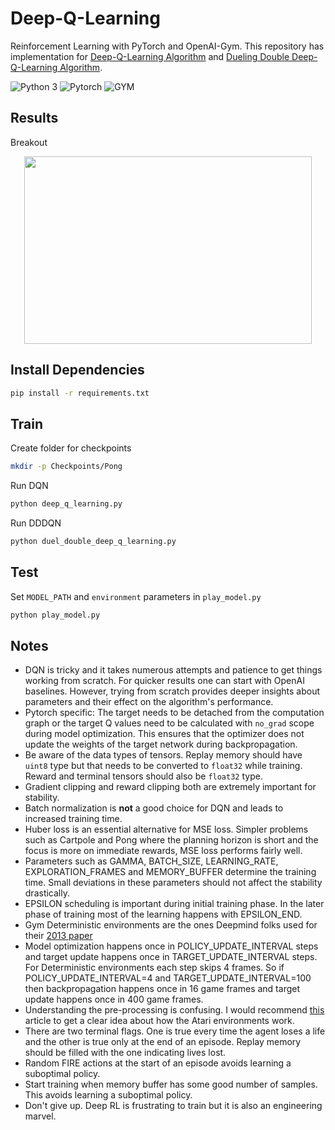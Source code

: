 # Deep-Q-Learning
 Reinforcement Learning with PyTorch and OpenAI-Gym. This repository has implementation for [Deep-Q-Learning Algorithm](https://arxiv.org/abs/1312.5602) and [Dueling Double Deep-Q-Learning Algorithm](https://arxiv.org/abs/1511.06581). <br/>

![Python 3](https://img.shields.io/badge/Python-3-yellow.svg)
![Pytorch](https://img.shields.io/badge/Pytorch-1.13-orange.svg)
![GYM](https://img.shields.io/badge/GYM-0.19-turquoise.svg)

## Results
Breakout
<p align="center">
  <img width="460" height="300" src="Results/breakout_trained.gif">
</p>

<!-- Reward Graph
<p align="center">
  <img width="460" height="300" src="Results/res_train_dqn.png">
  <img width="460" height="300" src="Results/res_train_dddqn.png">
</p> -->

## Install Dependencies
```bash
pip install -r requirements.txt
```

## Train 
Create folder for checkpoints
```bash
mkdir -p Checkpoints/Pong
```
Run DQN
```bash
python deep_q_learning.py
```
Run DDDQN
```bash
python duel_double_deep_q_learning.py
```

## Test
Set `MODEL_PATH` and `environment` parameters in `play_model.py`
```bash
python play_model.py
```

## Notes
- DQN is tricky and it takes numerous attempts and patience to get things working from scratch. For quicker results one can start with OpenAI baselines. However, trying from scratch provides deeper insights about parameters and their effect on the algorithm's performance.
- Pytorch specific: The target needs to be detached from the computation graph or the target Q values need to be calculated with `no_grad` scope during model optimization. This ensures that the optimizer does not update the weights of the target network during backpropagation.
- Be aware of the data types of tensors. Replay memory should have `uint8` type but that needs to be converted to `float32` while training. Reward and terminal tensors should also be `float32` type.
- Gradient clipping and reward clipping both are extremely important for stability.
- Batch normalization is **not** a good choice for DQN and leads to increased training time.
- Huber loss is an essential alternative for MSE loss. Simpler problems such as Cartpole and Pong where the planning horizon is short and the focus is more on immediate rewards, MSE loss performs fairly well. 
- Parameters such as GAMMA, BATCH_SIZE, LEARNING_RATE, EXPLORATION_FRAMES and MEMORY_BUFFER determine the training time. Small deviations in these parameters should not affect the stability drastically.
- EPSILON scheduling is important during initial training phase. In the later phase of training most of the learning happens with EPSILON_END.
- Gym Deterministic environments are the ones Deepmind folks used for their [2013 paper](https://arxiv.org/pdf/1312.5602.pdf)
- Model optimization happens once in POLICY_UPDATE_INTERVAL steps and target update happens once in TARGET_UPDATE_INTERVAL steps. For Deterministic environments each step skips 4 frames. So if POLICY_UPDATE_INTERVAL=4 and TARGET_UPDATE_INTERVAL=100 then backpropagation happens once in 16 game frames and target update happens once in 400 game frames.
- Understanding the pre-processing is confusing. I would recommend [this](https://danieltakeshi.github.io/2016/11/25/frame-skipping-and-preprocessing-for-deep-q-networks-on-atari-2600-games/) article to get a clear idea about how the Atari environments work. 
- There are two terminal flags. One is true every time the agent loses a life and the other is true only at the end of an episode. Replay memory should be filled with the one indicating lives lost.
- Random FIRE actions at the start of an episode avoids learning a suboptimal policy.
- Start training when memory buffer has some good number of samples. This avoids learning a suboptimal policy.
- Don't give up. Deep RL is frustrating to train but it is also an engineering marvel.